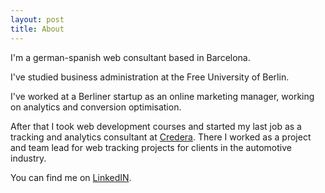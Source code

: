 ```yaml
---
layout: post
title: About
---
```

I'm a german-spanish web consultant based in Barcelona.

I've studied business administration at the Free University of Berlin.

I've worked at a Berliner startup as an online marketing manager, working on analytics and conversion optimisation.

After that I took web development courses and started my last job as a tracking and analytics consultant at [Credera](https://www.credera.com). There I worked as a project and team lead for web tracking projects for clients in the automotive industry.

You can find me on [LinkedIN](https://linkedin.com/in/jan-balanya-scholl).